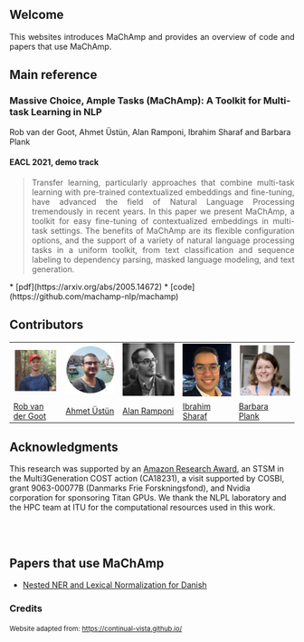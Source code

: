 ## Welcome

<div style="text-align: justify">
This websites introduces MaChAmp and provides an overview of code and papers that use MaChAmp.	 
</div>


## Main reference

### Massive Choice, Ample Tasks (MaChAmp): A Toolkit for Multi-task Learning in NLP

Rob van der Goot, Ahmet Üstün, Alan Ramponi, Ibrahim Sharaf and Barbara Plank

#### EACL 2021, demo track
<blockquote>
    <div style="text-align: justify">
        Transfer learning, particularly approaches that combine multi-task learning with pre-trained contextualized embeddings and fine-tuning, have advanced the field of Natural Language Processing tremendously in recent years. In this paper we present MaChAmp, a toolkit for easy fine-tuning of contextualized embeddings in multi-task settings. The benefits of MaChAmp are its flexible configuration options, and the support of a variety of natural language processing tasks in a uniform toolkit, from text classification and sequence labeling to dependency parsing, masked language modeling, and text generation. 
    </div> 
</blockquote>
* [pdf](https://arxiv.org/abs/2005.14672)
* [code](https://github.com/machamp-nlp/machamp)


## Contributors

<table id='contributor-table'>
  <tr>
    <td>
      <img class="headshots" src='images/rob.jpg' alt='Rob van der Goot'>
    </td>
    <td>
      <img class="headshots" src='images/ahmet.jpg' alt='Ahmet Üstün'>
    </td>
    <td>
      <img class="headshots" src='images/alan.jpg' alt='Alan Ramponi'>
    </td>
      <td>
      <img class="headshots" src='images/ibrahim.jpg' alt='Ibrahim Sharaf'>
    </td>
    <td>
      <img class="headshots" src='images/barbara.jpg' alt='Barbara Plank'>
    </td>
  </tr>
  <tr>
    <td>
      <div class='names'><a href="http://www.robvandergoot.com/">Rob van der Goot</a></div>
    </td>
    <td>
      <div class='names'><a href="https://ahmetustun.github.io">Ahmet Üstün</a></div>
    </td>
    <td>
      <div class='names'><a href="https://alanramponi.github.io/">Alan Ramponi</a></div>
    </td>
      <td>
      <img class='names'><a href="https://www.linkedin.com/in/ibrahimsharafelden/">Ibrahim Sharaf</a></div>
    </td>
    <td>
      <div class='names'><a href="https://bplank.github.io/">Barbara Plank</a></div>
    </td>
  </tr>
</table>

## Acknowledgments

This research was supported by an <a href="https://ara.amazon-ml.com/recipients/#2018">Amazon Research Award</a>, an STSM in the Multi3Generation
COST action (CA18231), a visit supported by
COSBI, grant 9063-00077B (Danmarks Frie
Forskningsfond), and Nvidia corporation for sponsoring Titan GPUs. We thank the NLPL laboratory
and the HPC team at ITU for the computational
resources used in this work.

<br>
<br>

## Papers that use MaChAmp

* [Nested NER and Lexical Normalization for Danish](https://www.aclweb.org/anthology/2020.coling-main.583/)


### Credits
<p>
<small>Website adapted from: <a href="https://continual-vista.github.io/">https://continual-vista.github.io/</a></small>
</p>
